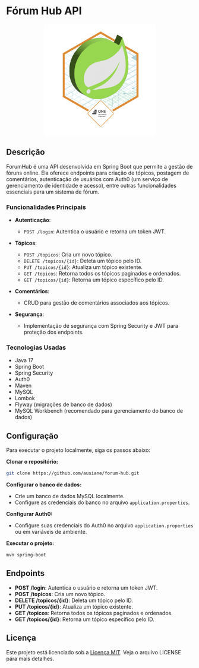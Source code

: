 
# Fórum Hub API

<p align="center">
  <img src="img/badge-spring.png" width="300" alt="badge">
</p>

## Descrição

ForumHub é uma API desenvolvida em Spring Boot que permite a gestão de fóruns online. Ela oferece endpoints para criação de tópicos, postagem de comentários, autenticação de usuários com Auth0 (um serviço de gerenciamento de identidade e acesso), entre outras funcionalidades essenciais para um sistema de fórum.


### Funcionalidades Principais

- **Autenticação**:
    - `POST /login`: Autentica o usuário e retorna um token JWT.

- **Tópicos**:
    - `POST /topicos`: Cria um novo tópico.
    - `DELETE /topicos/{id}`: Deleta um tópico pelo ID.
    - `PUT /topicos/{id}`: Atualiza um tópico existente.
    - `GET /topicos`: Retorna todos os tópicos paginados e ordenados.
    - `GET /topicos/{id}`: Retorna um tópico específico pelo ID.

- **Comentários**:
    - CRUD para gestão de comentários associados aos tópicos.

- **Segurança**:
    - Implementação de segurança com Spring Security e JWT para proteção dos endpoints.
### Tecnologias Usadas

- Java 17
- Spring Boot
- Spring Security
- Auth0
- Maven
- MySQL
- Lombok
- Flyway (migrações de banco de dados)
- MySQL Workbench (recomendado para gerenciamento do banco de dados)
## Configuração
Para executar o projeto localmente, siga os passos abaixo:

**Clonar o repositório:**

```bash
git clone https://github.com/ausiane/forum-hub.git
```

**Configurar o banco de dados:**
- Crie um banco de dados MySQL localmente.
- Configure as credenciais do banco no arquivo `application.properties`.

**Configurar Auth0:**
- Configure suas credenciais do Auth0 no arquivo `application.properties` ou em variáveis de ambiente.

**Executar o projeto:**

```bash
mvn spring-boot
```

## Endpoints
- **POST /login**: Autentica o usuário e retorna um token JWT.
- **POST /topicos**: Cria um novo tópico.
- **DELETE /topicos/{id}**: Deleta um tópico pelo ID.
- **PUT /topicos/{id}**: Atualiza um tópico existente.
- **GET /topicos**: Retorna todos os tópicos paginados e ordenados.
- **GET /topicos/{id}**: Retorna um tópico específico pelo ID.
## Licença

Este projeto está licenciado sob a [Licença MIT](LICENSE). Veja o arquivo LICENSE para mais detalhes.

